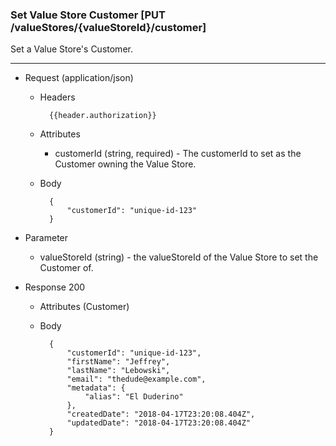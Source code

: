 ### Set Value Store Customer [PUT /valueStores/{valueStoreId}/customer]

Set a Value Store's Customer.

---

+ Request (application/json)
    + Headers
    
            {{header.authorization}}

    + Attributes
        + customerId (string, required) - The customerId to set as the Customer owning the Value Store.
        
    + Body
    
            {
                "customerId": "unique-id-123"
            }

+ Parameter
    + valueStoreId (string) - the valueStoreId of the Value Store to set the Customer of.

+ Response 200
    + Attributes (Customer)

    + Body

            {
                "customerId": "unique-id-123",
                "firstName": "Jeffrey",
                "lastName": "Lebowski",
                "email": "thedude@example.com",
                "metadata": {
                    "alias": "El Duderino"
                },
                "createdDate": "2018-04-17T23:20:08.404Z",
                "updatedDate": "2018-04-17T23:20:08.404Z"
            }
